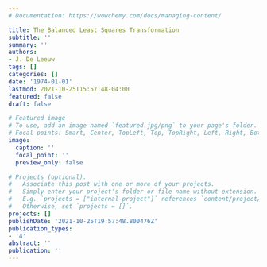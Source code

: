 ```yaml
---
# Documentation: https://wowchemy.com/docs/managing-content/

title: The Balanced Least Squares Transformation
subtitle: ''
summary: ''
authors:
- J. De Leeuw
tags: []
categories: []
date: '1974-01-01'
lastmod: 2021-10-25T15:57:48-04:00
featured: false
draft: false

# Featured image
# To use, add an image named `featured.jpg/png` to your page's folder.
# Focal points: Smart, Center, TopLeft, Top, TopRight, Left, Right, BottomLeft, Bottom, BottomRight.
image:
  caption: ''
  focal_point: ''
  preview_only: false

# Projects (optional).
#   Associate this post with one or more of your projects.
#   Simply enter your project's folder or file name without extension.
#   E.g. `projects = ["internal-project"]` references `content/project/deep-learning/index.md`.
#   Otherwise, set `projects = []`.
projects: []
publishDate: '2021-10-25T19:57:48.800476Z'
publication_types:
- '4'
abstract: ''
publication: ''
---
```

